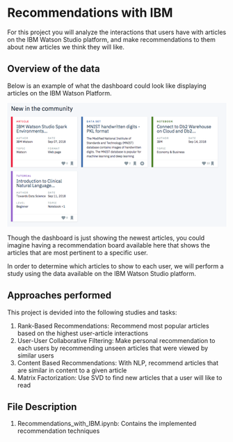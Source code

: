 # Recommendations with IBM
For this project you will analyze the interactions that users have with articles on the IBM Watson Studio platform, 
and make recommendations to them about new articles we think they will like. 

## Overview of the data
Below is an example of what the dashboard could look like displaying articles on the IBM Watson Platform.

![alt text](https://github.com/yduh/Recommendation-System/blob/main/IBM-WatsonStudio-ArticleRecs/screen-shot-2018-09-17-at-3.40.30-pm.png)

Though the dashboard is just showing the newest articles, 
you could imagine having a recommendation board available here that shows the articles that are most pertinent to a specific user.

In order to determine which articles to show to each user, we will perform a study using the data available on the IBM Watson Studio platform.

## Approaches performed
This project is devided into the following studies and tasks:

1. Rank-Based Recommendations: Recommend most popular articles based on the highest user-article interactions
2. User-User Collaborative Filtering: Make personal recommendation to each users by recommending unseen articles that were viewed by similar users
3. Content Based Recommendations: With NLP, recommend articles that are similar in content to a given article
4. Matrix Factorization: Use SVD to find new articles that a user will like to read


## File Description
1. Recommendations_with_IBM.ipynb: Contains the implemented recommendation techniques
